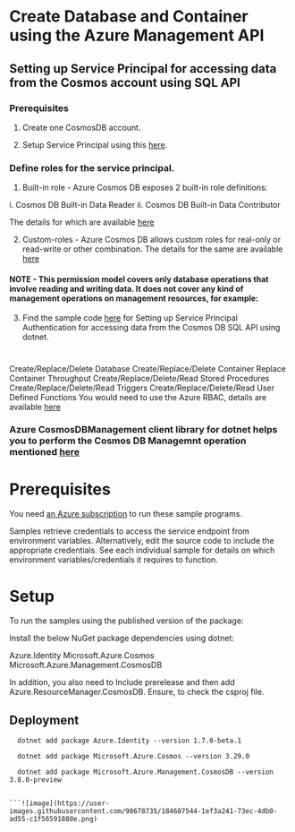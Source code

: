 # Create Database and Container using the Azure Management API
## Setting up Service Principal for accessing data from the Cosmos account using SQL API
### Prerequisites

1. Create one CosmosDB account. 

2. Setup Service Principal using this [here](https://docs.microsoft.com/en-us/azure/active-directory/develop/howto-create-service-principal-portal). 

### Define roles for the service principal. 

1. Built-in role - Azure Cosmos DB exposes 2 built-in role definitions:

i. Cosmos DB Built-in Data Reader
ii. Cosmos DB Built-in Data Contributor

The details for which are available [here](https://docs.microsoft.com/en-us/azure/cosmos-db/how-to-setup-rbac#built-in-role-definitions)

2. Custom-roles - Azure Cosmos DB allows custom roles for real-only or read-write or other combination. The details for the same are available [here](https://docs.microsoft.com/en-us/azure/cosmos-db/how-to-setup-rbac#role-definitions)

#### NOTE - This permission model covers only database operations that involve reading and writing data. It does not cover any kind of management operations on management resources, for example:
3. Find the sample code [here](https://github.com/faizc/cosmos/tree/main/azure-cosmos-sp/azure-cosmos-dotnet-sp) for Setting up Service Principal Authentication for accessing data from the Cosmos DB SQL API using dotnet. 
#
Create/Replace/Delete Database
Create/Replace/Delete Container
Replace Container Throughput
Create/Replace/Delete/Read Stored Procedures
Create/Replace/Delete/Read Triggers
Create/Replace/Delete/Read User Defined Functions
You would need to use the Azure RBAC, details are available [here](https://docs.microsoft.com/en-us/azure/cosmos-db/how-to-setup-rbac#permission-model)

### Azure CosmosDBManagement client library for dotnet helps you to perform the Cosmos DB Managemnt operation mentioned [here](https://azuresdkdocs.blob.core.windows.net/$web/dotnet/Azure.ResourceManager.CosmosDB/1.0.0-preview.1/api/Azure.ResourceManager.CosmosDB/Azure.ResourceManager.CosmosDB.CosmosDBManagementClient.html)

# Prerequisites

You need [an Azure subscription](https://azure.microsoft.com/en-us/free/) to run these sample programs.

Samples retrieve credentials to access the service endpoint from environment variables. Alternatively, edit the source code to include the appropriate credentials. See each individual sample for details on which environment variables/credentials it requires to function.


# Setup

To run the samples using the published version of the package:


Install the below NuGet package dependencies using dotnet:

Azure.Identity
Microsoft.Azure.Cosmos
Microsoft.Azure.Management.CosmosDB 

In addition, you also need to Include prerelease and then add Azure.ResourceManager.CosmosDB. Ensure, to check the csproj file. 


## Deployment


```dotnet
  dotnet add package Azure.Identity --version 1.7.0-beta.1

  dotnet add package Microsoft.Azure.Cosmos --version 3.29.0
  
  dotnet add package Microsoft.Azure.Management.CosmosDB --version 3.8.0-preview
  
  
```![image](https://user-images.githubusercontent.com/98678735/184687544-1ef3a241-73ec-4db0-ad55-c1f56591880e.png)
